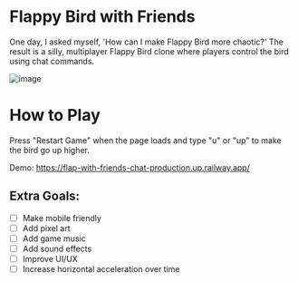 # Flappy Bird with Friends
One day, I asked myself, 'How can I make Flappy Bird more chaotic?' The result is a silly, multiplayer Flappy Bird clone where players control the bird using chat commands.

![image](https://github.com/user-attachments/assets/97a9f98c-6a5f-4011-bc1a-371926958141)


# How to Play
Press "Restart Game" when the page loads and type "u" or "up" to make the bird go up higher.

Demo: https://flap-with-friends-chat-production.up.railway.app/

## Extra Goals:
- [ ] Make mobile friendly
- [ ] Add pixel art
- [ ] Add game music
- [ ] Add sound effects
- [ ] Improve UI/UX
- [ ] Increase horizontal acceleration over time

